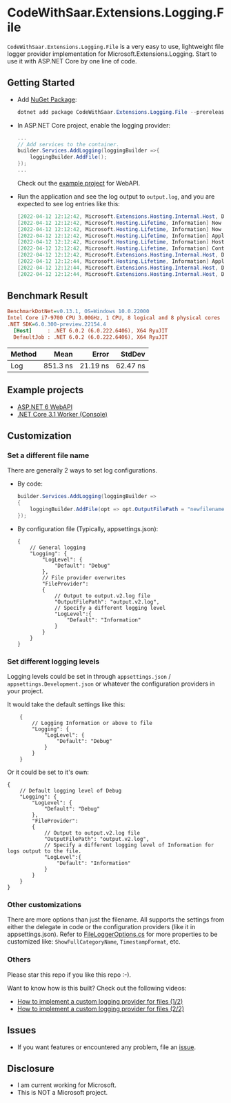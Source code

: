 # CodeWithSaar.Extensions.Logging.File

`CodeWithSaar.Extensions.Logging.File` is a very easy to use, lightweight file logger provider implementation for Microsoft.Extensions.Logging. Start to use it with ASP.NET Core by one line of code.

## Getting Started

* Add [NuGet Package](https://www.nuget.org/packages/CodeWithSaar.Extensions.Logging.File):

    ```csharp
    dotnet add package CodeWithSaar.Extensions.Logging.File --prerelease
    ```

* In ASP.NET Core project, enable the logging provider:

    ```csharp
    ...
    // Add services to the container.
    builder.Services.AddLogging(loggingBuilder =>{
        loggingBuilder.AddFile();
    });
    ...
    ```

    Check out the [example project](https://github.com/xiaomi7732/CodeWithSaar.Extensions.Logging/tree/main/examples/WebAPIExample) for WebAPI.

* Run the application and see the log output to `output.log`, and you are expected to see log entries like this:

    ```csharp
    [2022-04-12 12:12:42, Microsoft.Extensions.Hosting.Internal.Host, Debug] Hosting starting
    [2022-04-12 12:12:42, Microsoft.Hosting.Lifetime, Information] Now listening on: https://localhost:7038
    [2022-04-12 12:12:42, Microsoft.Hosting.Lifetime, Information] Now listening on: http://localhost:5125
    [2022-04-12 12:12:42, Microsoft.Hosting.Lifetime, Information] Application started. Press Ctrl+C to shut down.
    [2022-04-12 12:12:42, Microsoft.Hosting.Lifetime, Information] Hosting environment: Development
    [2022-04-12 12:12:42, Microsoft.Hosting.Lifetime, Information] Content root path: D:\Repos\CodeWithSaar.Extensions.Logging\examples\WebAPIExample\
    [2022-04-12 12:12:42, Microsoft.Extensions.Hosting.Internal.Host, Debug] Hosting started
    [2022-04-12 12:12:44, Microsoft.Hosting.Lifetime, Information] Application is shutting down...
    [2022-04-12 12:12:44, Microsoft.Extensions.Hosting.Internal.Host, Debug] Hosting stopping
    [2022-04-12 12:12:44, Microsoft.Extensions.Hosting.Internal.Host, Debug] Hosting stopped
    ```

## Benchmark Result

``` ini
BenchmarkDotNet=v0.13.1, OS=Windows 10.0.22000
Intel Core i7-9700 CPU 3.00GHz, 1 CPU, 8 logical and 8 physical cores
.NET SDK=6.0.300-preview.22154.4
  [Host]     : .NET 6.0.2 (6.0.222.6406), X64 RyuJIT
  DefaultJob : .NET 6.0.2 (6.0.222.6406), X64 RyuJIT
```

| Method |     Mean |    Error |   StdDev |
|------- |---------:|---------:|---------:|
|    Log | 851.3 ns | 21.19 ns | 62.47 ns |


## Example projects

* [ASP.NET 6 WebAPI](https://github.com/xiaomi7732/CodeWithSaar.Extensions.Logging/tree/main/examples/WebAPIExample)
* [.NET Core 3.1 Worker (Console)](https://github.com/xiaomi7732/CodeWithSaar.Extensions.Logging/tree/main/examples/NetCore31Console)

## Customization

### Set a different file name

There are generally 2 ways to set log configurations.

* By code:

    ```csharp
    builder.Services.AddLogging(loggingBuilder =>
    {
        loggingBuilder.AddFile(opt => opt.OutputFilePath = "newfilename.log");
    });
    ```

* By configuration file (Typically, appsettings.json):

    ```jsonc
    {
        // General logging
        "Logging": {
            "LogLevel": {
                "Default": "Debug"
            },
            // File provider overwrites
            "FileProvider":
            {
                // Output to output.v2.log file
                "OutputFilePath": "output.v2.log",
                // Specify a different logging level
                "LogLevel":{
                    "Default": "Information"
                }
            }
        }
    }
    ```

### Set different logging levels

Logging levels could be set in through `appsettings.json` / `appsettings.Development.json` or whatever the configuration providers in your project.

It would take the default settings like this:

```jsonc
    {
        // Logging Information or above to file
        "Logging": {
            "LogLevel": {
                "Default": "Debug"
            }
        }
    }
```

Or it could be set to it's own:

```jsonc
{
    // Default logging level of Debug
    "Logging": {
        "LogLevel": {
            "Default": "Debug"
        },
        "FileProvider":
        {
            // Output to output.v2.log file
            "OutputFilePath": "output.v2.log",
            // Specify a different logging level of Information for logs output to the file.
            "LogLevel":{
                "Default": "Information"
            }
        }
    }
}
```

### Other customizations

There are more options than just the filename. All supports the settings from either the delegate in code or the configuration providers (like it in appsettings.json). Refer to [FileLoggerOptions.cs](https://github.com/xiaomi7732/CodeWithSaar.Extensions.Logging/blob/main/CodeWithSaar.Extensions.Logging.File/FileLoggerOptions.cs) for more properties to be customized like: `ShowFullCategoryName`, `TimestampFormat`, etc.

### Others

Please star this repo if you like this repo :-).

Want to know how is this built? Check out the following videos:

* [How to implement a custom logging provider for files (1/2)](https://youtu.be/3RUpYR4dZM4)
* [How to implement a custom logging provider for files (2/2)](https://youtu.be/3Z3yemyikNc)

## Issues

* If you want features or encountered any problem, file an [issue](https://github.com/xiaomi7732/CodeWithSaar.Extensions.Logging/issues).

## Disclosure

* I am current working for Microsoft.
* This is NOT a Microsoft project.
